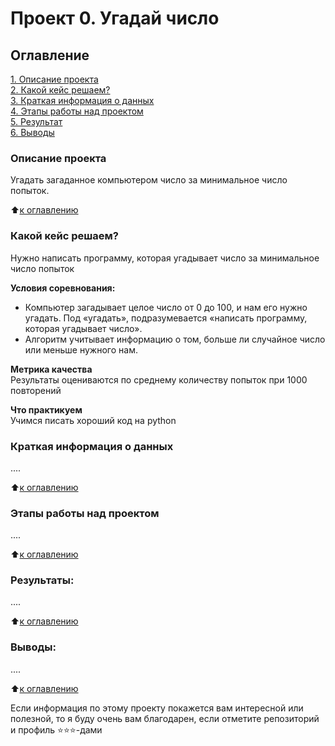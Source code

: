 # Проект 0. Угадай число

## Оглавление  
[1. Описание проекта](https://github.com/Alexander1Konstantinov/DS/tree/main/Project_0/README.md#Описание-проекта)  
[2. Какой кейс решаем?](https://github.com/Alexander1Konstantinov/DS/tree/main/Project_0/README.md#Какой-кейс-решаем?)  
[3. Краткая информация о данных](https://github.com/Alexander1Konstantinov/DS/tree/main/Project_0/README.md#Краткая-информация-о-данных)  
[4. Этапы работы над проектом](https://github.com/Alexander1Konstantinov/DS/tree/main/Project_0/README.md#Этапы-работы-над-проектом)  
[5. Результат](https://github.com/Alexander1Konstantinov/DS/tree/main/Project_0/README.md#Результат)    
[6. Выводы](https://github.com/Alexander1Konstantinov/DS/tree/main/Project_0/README.md#Выводы) 

### Описание проекта    
Угадать загаданное компьютером число за минимальное число попыток.

:arrow_up:[к оглавлению](https://github.com/Alexander1Konstantinov/DS/tree/main/Project_0/READ.md#Оглавление)


### Какой кейс решаем?    
Нужно написать программу, которая угадывает число за минимальное число попыток

**Условия соревнования:**  
- Компьютер загадывает целое число от 0 до 100, и нам его нужно угадать. Под «угадать», подразумевается «написать программу, которая угадывает число».
- Алгоритм учитывает информацию о том, больше ли случайное число или меньше нужного нам.

**Метрика качества**     
Результаты оцениваются по среднему количеству попыток при 1000 повторений

**Что практикуем**     
Учимся писать хороший код на python


### Краткая информация о данных
....
  
:arrow_up:[к оглавлению](https://github.com/Alexander1Konstantinov/DS/tree/main/Project_0/README.md#Оглавление)


### Этапы работы над проектом  
....

:arrow_up:[к оглавлению](https://github.com/Alexander1Konstantinov/DS/tree/main/Project_0/README.md#Оглавление)


### Результаты:  
....

:arrow_up:[к оглавлению](https://github.com/Alexander1Konstantinov/DS/tree/main/Project_0/README.md#Оглавление)


### Выводы:  
....

:arrow_up:[к оглавлению](https://github.com/Alexander1Konstantinov/DS/tree/main/Project_0/README.md#Оглавление)


Если информация по этому проекту покажется вам интересной или полезной, то я буду очень вам благодарен, если отметите репозиторий и профиль ⭐️⭐️⭐️-дами